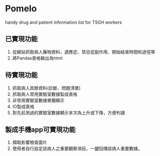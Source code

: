 # Pomelo
handy drug and patient information list for TSGH workers
## 已實現功能
1. 從網站抓取病人藥物資料，適應症、禁忌症副作用、開始結束時間和途徑等
2. 將Pandas表格輸出為html
## 待實現功能
1. 抓取病人其餘資料(診斷、問題清單)
2. 抓取病人常用實驗室數據製成表格
3. 非常用實驗室數據單獨顯示  
4. IO製成表格
5. 對先前測過的實驗室數據顯示本次為上升或下降，方便判讀
## 製成手機app可實現功能
1. 擷取影響檢查圖片
2. 使用者自行設定該病人之重要觀察項目，一鍵回傳該病人重要數據。
